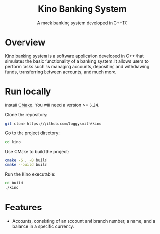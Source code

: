 <h1 align="center">Kino Banking System</h1>
<p align="center">A mock banking system developed in C++17.</p>

# Overview

Kino banking system is a software application developed in C++ that simulates the basic functionality of a banking system. It allows users
to perform tasks such as managing accounts, depositing and withdrawing funds, transferring between accounts, and much more.

# Run locally

Install [CMake](https://cmake.org/). You will need a version >= 3.24.

Clone the repository:

```bash
git clone https://github.com/toggysmith/kino
```

Go to the project directory:

```bash
cd kino
```

Use CMake to build the project:

```bash
cmake -S . -B build
cmake --build build
```

Run the Kino executable:

```bash
cd build
./kino
```

# Features

- Accounts, consisting of an account and branch number, a name, and a balance in a specific currency.